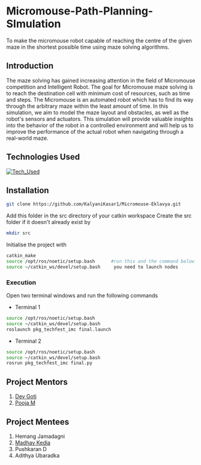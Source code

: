 # Micromouse-Path-Planning-SImulation
To make the micromouse robot capable of reaching the centre of the given maze in the shortest possible time using maze solving algorithms.

## Introduction
The maze solving has gained increasing attention in the field of Micromouse competition and Intelligent Robot.
The goal for Micromouse maze solving is to reach the destination cell with minimum cost of resources, such as time and steps. The Micromouse is an automated robot which has to find its way through the arbitrary maze within the least amount of time.
In this simulation, we aim to model the maze layout and obstacles, as well as the robot's sensors and actuators. This simulation will provide valuable insights into the behavior of the robot in a controlled environment and will help us to improve the performance of the actual robot when navigating through a real-world maze.

## Technologies Used
[![Tech_Used](https://skills.thijs.gg/icons?i=py,ROS,Gazebo&theme=dark)](https://skills.thijs.gg)

## Installation

```sh
git clone https://github.com/KalyaniKasar1/Micromouse-Eklavya.git
```
Add this folder in the src directory of your catkin workspace
Create the src folder if it doesn't already exist by
```sh
mkdir src
```
Initialise the project with
```sh
catkin_make
source /opt/ros/noetic/setup.bash      #run this and the command below everytime
source ~/catkin_ws/devel/setup.bash     you need to launch nodes 
```

### Execution
Open two terminal windows and run the following commands
- Terminal 1
```sh
source /opt/ros/noetic/setup.bash
source ~/catkin_ws/devel/setup.bash
roslaunch pkg_techfest_imc final.launch
```
- Terminal 2
```sh
source /opt/ros/noetic/setup.bash
source ~/catkin_ws/devel/setup.bash
rosrun pkg_techfest_imc final.py
```



## Project Mentors

1. [Dev Goti](https://github.com/devgoti16)
2. [Pooja M](https://github.com/Pooja-murugiah)

## Project Mentees
1. Hemang Jamadagni
2. [Madhav Kedia](https://github.com/madhavkedia018)
3. Pushkaran D
4. Adithya Ubaradka

